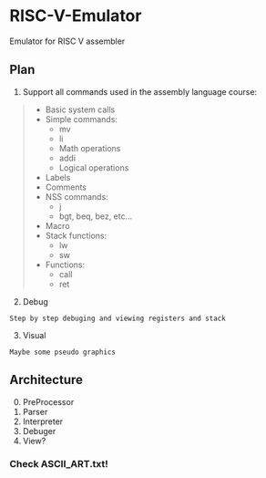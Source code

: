 # RISC-V-Emulator
Emulator for RISC V assembler

## Plan
  1. Support all commands used in the assembly language course:

>* Basic system calls
>* Simple commands:
>	  * mv
 >   * li
 >   * Math operations
 >   * addi
 >   * Logical operations
 >  * Labels
 >  * Comments
 >  * NSS commands:
 >    * j
 >    * bgt, beq, bez, etc...
 >  * Macro
 >  * Stack functions:
 >    * lw
 >    * sw
 >  * Functions:
 >    * call
 >    * ret

  2. Debug

    Step by step debuging and viewing registers and stack

  3. Visual

    Maybe some pseudo graphics

## Architecture

  0. PreProcessor
  1. Parser 
  2. Interpreter 
  3. Debuger
  4. View?  

### Check ASCII_ART.txt!
